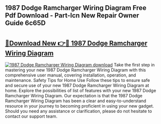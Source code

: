 ## 1987 Dodge Ramcharger Wiring Diagram Free Pdf Download - Part-lcn New Repair Owner Guide 6c65D

# <h2><a href="http://dfj42a.blite.top/?on=1987+Dodge+Ramcharger+Wiring+Diagram">🔗Download New 👉🔴 1987 Dodge Ramcharger Wiring Diagram</a></h2>

[![1987 Dodge Ramcharger Wiring Diagram download](https://i.imgur.com/lujVjoI.png)](http://dfj42a.blite.top/?on=1987+Dodge+Ramcharger+Wiring+Diagram)
Take the first step in mastering your new 1987 Dodge Ramcharger Wiring Diagram with this comprehensive user manual, covering installation, operation, and maintenance. Safety Tips for Home Use Follow these tips to ensure safe and secure use of your new 1987 Dodge Ramcharger Wiring Diagram at home. Explore the possibilities of list of features with your new 1987 Dodge Ramcharger Wiring Diagram. Our expectation is that the 1987 Dodge Ramcharger Wiring Diagram has been a clear and easy-to-understand resource in your journey to becoming proficient in using your new gadget. Should you need any assistance or clarification, please do not hesitate to contact our support team.
